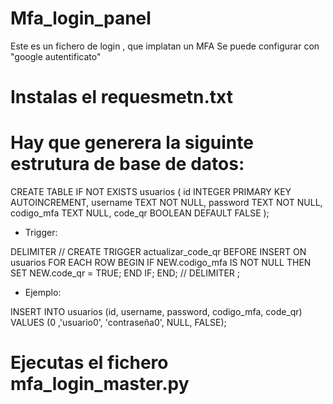 # Mfa_login_panel

Este es un fichero de login , que implatan un MFA
Se puede configurar con  "google autentificato"

# Instalas el requesmetn.txt

# Hay que generera la siguinte estrutura de base de datos: 

CREATE TABLE IF NOT EXISTS usuarios (
    id INTEGER PRIMARY KEY AUTOINCREMENT,
    username TEXT NOT NULL,
    password TEXT NOT NULL,
    codigo_mfa TEXT NULL,
    code_qr BOOLEAN DEFAULT FALSE
);

 - Trigger:

DELIMITER //
CREATE TRIGGER actualizar_code_qr
BEFORE INSERT ON usuarios
FOR EACH ROW
BEGIN
    IF NEW.codigo_mfa IS NOT NULL THEN
        SET NEW.code_qr = TRUE;
    END IF;
END;
//
DELIMITER ;


- Ejemplo:

INSERT INTO usuarios (id, username, password, codigo_mfa, code_qr) VALUES (0 ,'usuario0', 'contraseña0', NULL, FALSE);



# Ejecutas el fichero mfa_login_master.py 















